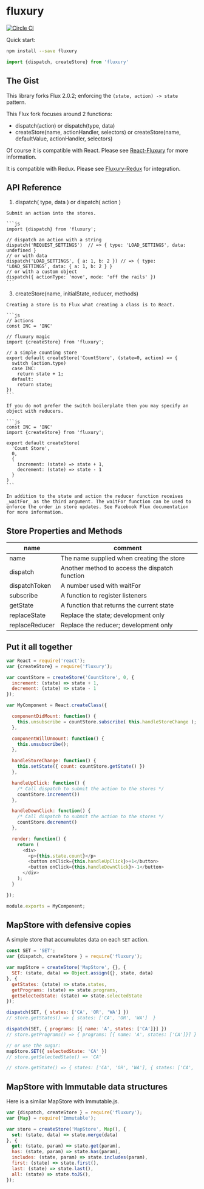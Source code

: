 # fluxury

[![Circle CI](https://circleci.com/gh/FunctionFoundry/fluxury/tree/master.svg?style=svg)](https://circleci.com/gh/FunctionFoundry/fluxury/tree/master)

Quick start:

```sh
npm install --save fluxury
```

```js
import {dispatch, createStore} from 'fluxury'
```

## The Gist

This library forks Flux 2.0.2; enforcing the `(state, action) -> state` pattern.

This Flux fork focuses around 2 functions:

  - dispatch(action) or dispatch(type, data)
  - createStore(name, actionHandler, selectors) or createStore(name, defaultValue, actionHandler, selectors)

Of course it is compatible with React. Please see [React-Fluxury](https://github.com/FunctionFoundry/react-fluxury) for more information.

It is compatible with Redux. Please see [Fluxury-Redux](https://github.com/FunctionFoundry/fluxury-redux) for integration.

## API Reference

  1. dispatch( type, data ) or dispatch( action )

    Submit an action into the stores.

    ```js
    import {dispatch} from 'fluxury';

    // dispatch an action with a string
    dispatch('REQUEST_SETTINGS')  // => { type: 'LOAD_SETTINGS', data: undefined }
    // or with data
    dispatch('LOAD_SETTINGS', { a: 1, b: 2 }) // => { type: 'LOAD_SETTINGS', data: { a: 1, b: 2 } }
    // or with a custom object
    dispatch({ actionType: 'move', mode: 'off the rails' })
    ```

  3. createStore(name, initialState, reducer, methods)

    Creating a store is to Flux what creating a class is to React.

    ```js
    // actions
    const INC = 'INC'

    // fluxury magic
    import {createStore} from 'fluxury';

    // a simple counting store
    export default createStore('CountStore', (state=0, action) => {
      switch (action.type)
      case INC:
        return state + 1;
      default:
        return state;
    })
    ```

    If you do not prefer the switch boilerplate then you may specify an object with reducers.

    ```js
    const INC = 'INC'
    import {createStore} from 'fluxury';

    export default createStore(
      'Count Store',
      0,
      {
        increment: (state) => state + 1,
        decrement: (state) => state - 1
      }
    )
    ```

    In addition to the state and action the reducer function receives _waitFor_ as the third argument. The waitFor function can be used to enforce the order in store updates. See Facebook Flux documentation for more information.

## Store Properties and Methods

| name | comment |
|---------|------|
| name | The name supplied when creating the store |
| dispatch | Another method to access the dispatch function |
| dispatchToken | A number used with waitFor |
| subscribe | A function to register listeners |
| getState | A function that returns the current state |
| replaceState | Replace the state; development only |
| replaceReducer | Replace the reducer; development only |

## Put it all together

```js
var React = require('react');
var {createStore} = require('fluxury');

var countStore = createStore('CountStore', 0, {
  increment: (state) => state + 1,
  decrement: (state) => state - 1
});

var MyComponent = React.createClass({

  componentDidMount: function() {
    this.unsubscribe = countStore.subscribe( this.handleStoreChange );
  },

  componentWillUnmount: function() {
    this.unsubscribe();
  },

  handleStoreChange: function() {
    this.setState({ count: countStore.getState() })
  },

  handleUpClick: function() {
    /* Call dispatch to submit the action to the stores */
    countStore.increment())
  },

  handleDownClick: function() {
    /* Call dispatch to submit the action to the stores */
    countStore.decrement()
  },

  render: function() {
    return (
      <div>
        <p>{this.state.count}</p>
        <button onClick={this.handleUpClick}>+1</button>
        <button onClick={this.handleDownClick}>-1</button>
      </div>
    );
  }

});

module.exports = MyComponent;

```

## MapStore with defensive copies

A simple store that accumulates  data on each `SET` action.

```js
const SET = 'SET';
var {dispatch, createStore } = require('fluxury');

var mapStore = createStore('MapStore', {}, {
  SET: (state, data) => Object.assign({}, state, data)
}, {
  getStates: (state) => state.states,
  getPrograms: (state) => state.programs,
  getSelectedState: (state) => state.selectedState
});

dispatch(SET, { states: ['CA', 'OR', 'WA'] })
// store.getStates() => { states: ['CA', 'OR', 'WA']  }

dispatch(SET, { programs: [{ name: 'A', states: ['CA']}] })
// store.getPrograms() => { programs: [{ name: 'A', states: ['CA']}] }

// or use the sugar:
mapStore.SET({ selectedState: 'CA' })
// store.getSelectedState() => 'CA'

// store.getState() => { states: ['CA', 'OR', 'WA'], { states: ['CA', 'OR', 'WA'], programs: [{ name: 'A', states: ['CA']}] }, selectedState: 'CA' }

```

## MapStore with Immutable data structures

Here is a similar MapStore with Immutable.js.

```js
var {dispatch, createStore } = require('fluxury');
var {Map} = require('Immutable');

var store = createStore('MapStore', Map(), {
  set: (state, data) => state.merge(data)
}, {
  get: (state, param) => state.get(param),
  has: (state, param) => state.has(param),
  includes: (state, param) => state.includes(param),
  first: (state) => state.first(),
  last: (state) => state.last(),
  all: (state) => state.toJS(),
});
```
